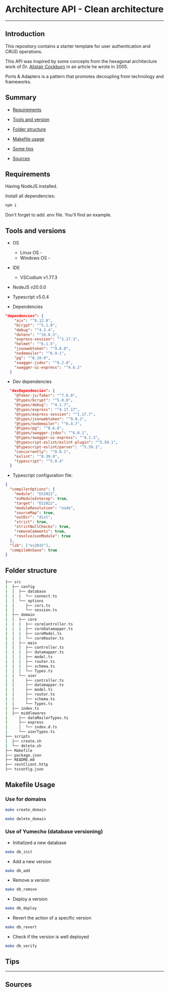 # Architecture API - Clean architecture

---

## Introduction

This repository contains a starter template for user authentication and CRUD operations.

This API was inspired by some concepts from the hexagonal architecture work of Dr. [Alistair Cockburn](https://alistair.cockburn.us/hexagonal-architecture/) in an article he wrote in 2005.

Ports & Adapters is a pattern that promotes decoupling from technology and frameworks.

## Summary

- [Requirements](#requirements)
- [Tools and version](#tools-and-versions)
- [Folder structure](#folder-structure)
- [Makefile usage](#makefile-usage)
- [Some tips](#tips)

- [Sources](#sources)

## Requirements

Having NodeJS installed.

Install all dependencies:

```sh
npm i
```

Don't forget to add .env file. You'll find an example.

## Tools and versions

- OS

  - Linux OS -
  - Windows OS -

- IDE

  - VSCodium v1.77.3

- NodeJS v20.0.0
- Typescript v5.0.4

- Dependencies

```json
"dependencies": {
    "ajv": "^8.12.0",
    "bcrypt": "^5.1.0",
    "debug": "^4.3.4",
    "dotenv": "^16.0.3",
    "express-session": "^1.17.3",
    "helmet": "^6.1.5",
    "jsonwebtoken": "^9.0.0",
    "nodemailer": "^6.9.1",
    "pg": "^8.10.0",
    "swagger-jsdoc": "^6.2.8",
    "swagger-ui-express": "^4.6.2"
  }
```

- Dev dependencies

```json
  "devDependencies": {
    "@faker-js/faker": "^7.6.0",
    "@types/bcrypt": "^5.0.0",
    "@types/debug": "^4.1.7",
    "@types/express": "^4.17.17",
    "@types/express-session": "^1.17.7",
    "@types/jsonwebtoken": "^9.0.2",
    "@types/nodemailer": "^6.4.7",
    "@types/pg": "^8.6.6",
    "@types/swagger-jsdoc": "^6.0.1",
    "@types/swagger-ui-express": "^4.1.3",
    "@typescript-eslint/eslint-plugin": "^5.59.1",
    "@typescript-eslint/parser": "^5.59.1",
    "concurrently": "^8.0.1",
    "eslint": "^8.39.0",
    "typescript": "^5.0.4"
  }
```

- Typescript configuration file:

```json
{
  "compilerOptions": {
    "module": "ES2022",
    "esModuleInterop": true,
    "target": "ES2022",
    "moduleResolution": "node",
    "sourceMap": true,
    "outDir": "dist",
    "strict": true,
    "strictNullChecks": true,
    "removeComments": true,
    "resolveJsonModule": true
  },
  "lib": ["es2015"],
  "compileOnSave": true
}
```


## Folder structure

```sh
├── src
|  ├── config
|  |  ├── database
|  |  |  └── connect.ts
|  |  └── options
|  |     ├── cors.ts
|  |     └── session.ts
|  ├── domain
|  |  ├── core
|  |  |  ├── coreController.ts
|  |  |  ├── coreDatamapper.ts
|  |  |  ├── coreModel.ts
|  |  |  └── coreRouter.ts
|  |  ├── main
|  |  |  ├── controller.ts
|  |  |  ├── datamapper.ts
|  |  |  ├── model.ts
|  |  |  ├── router.ts
|  |  |  ├── schema.ts
|  |  |  └── Types.ts
|  |  └── user
|  |     ├── controller.ts
|  |     ├── datamapper.ts
|  |     ├── model.ts
|  |     ├── router.ts
|  |     ├── schema.ts
|  |     └── Types.ts
|  ├── index.ts
|  ├── middlewares
|     ├── dataMailerTypes.ts
|     ├── express
|     |  └── index.d.ts
|     └── userTypes.ts
├── scripts
|  ├── create.sh
|  └── delete.sh
├── Makefile
├── package.json
├── README.md
├── restClient.http
├── tsconfig.json
```

## Makefile Usage

### Use for domains

```sh
make create_domain
```

```sh
make delete_domain
```

### Use of Yumecho (database versioning)

- Initialized a new database

```sh
make db_init
```

- Add a new version

```sh
make db_add
```

- Remove a version

```sh
make db_remove
```

- Deploy a version

```sh
make db_deploy
```

- Revert the action of a specific version

```sh
make db_revert
```

- Check if the version is well deployed

```sh
make db_verify
```

## Tips

---

## Sources
